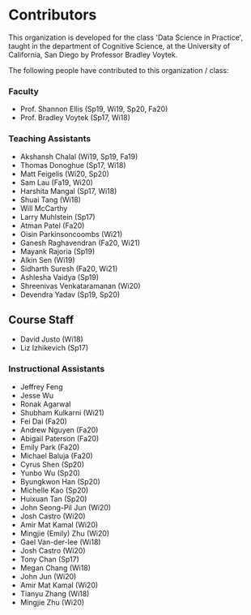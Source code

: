 # Contributors

This organization is developed for the class 'Data Science in Practice', taught in the department of Cognitive Science, at the University of California, San Diego by Professor Bradley Voytek.

The following people have contributed to this organization / class:

### Faculty
- Prof. Shannon Ellis (Sp19, Wi19, Sp20, Fa20)
- Prof. Bradley Voytek (Sp17, Wi18)

### Teaching Assistants
- Akshansh Chalal (Wi19, Sp19, Fa19)
- Thomas Donoghue (Sp17, Wi18)
- Matt Feigelis (Wi20, Sp20)
- Sam Lau (Fa19, Wi20)
- Harshita Mangal (Sp17, Wi18)
- Shuai Tang (Wi18)
- Will McCarthy
- Larry Muhlstein (Sp17)
- Atman Patel (Fa20)
- Oisin Parkinsoncoombs (Wi21)
- Ganesh Raghavendran (Fa20, Wi21)
- Mayank Rajoria (Sp19)
- Alkin Sen (Wi19)
- Sidharth Suresh (Fa20, Wi21)
- Ashlesha Vaidya (Sp19)
- Shreenivas Venkataramanan (Wi20)
- Devendra Yadav (Sp19, Sp20)

## Course Staff
- David Justo (Wi18)
- Liz Izhikevich (Sp17)

### Instructional Assistants
- Jeffrey Feng
- Jesse Wu
- Ronak Agarwal
- Shubham Kulkarni (Wi21)
- Fei Dai (Fa20)
- Andrew Nguyen (Fa20)
- Abigail Paterson (Fa20)
- Emily Park (Fa20)
- Michael Baluja (Fa20)
- Cyrus	Shen (Sp20)
- Yunbo	Wu (Sp20)
- Byungkwon	Han (Sp20)
- Michelle	Kao (Sp20)
- Huixuan	Tan (Sp20)
- John	Seong-Pil Jun (Wi20)
- Josh	Castro (Wi20)
- Amir Mat	Kamal (Wi20)
- Mingjie (Emily)	Zhu (Wi20)
- Gael Van-der-lee (Wi18)
- Josh Castro (Wi20)
- Tony Chan (Sp17)
- Megan Chang (Wi18)
- John Jun (Wi20)
- Amir Mat Kamal (Wi20)
- Tianyu Zhang (Wi18)
- Mingjie Zhu (Wi20)